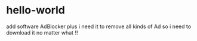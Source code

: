 # hello-world
add software  AdBlocker plus 
 i need it to remove all kinds of Ad 
 so i need to download it no matter what !!
